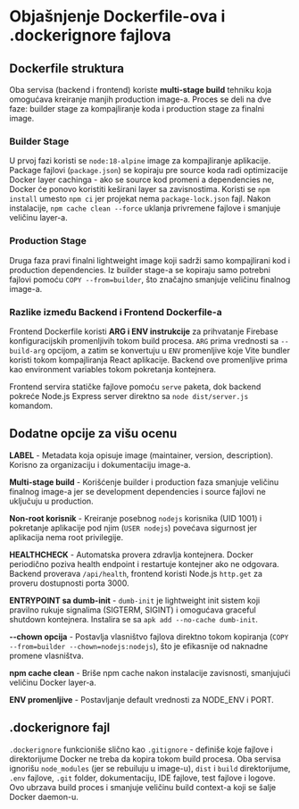 # Objašnjenje Dockerfile-ova i .dockerignore fajlova

## Dockerfile struktura

Oba servisa (backend i frontend) koriste **multi-stage build** tehniku koja omogućava kreiranje manjih production image-a. Proces se deli na dve faze: builder stage za kompajliranje koda i production stage za finalni image.

### Builder Stage

U prvoj fazi koristi se `node:18-alpine` image za kompajliranje aplikacije. Package fajlovi (`package.json`) se kopiraju pre source koda radi optimizacije Docker layer cachinga - ako se source kod promeni a dependencies ne, Docker će ponovo koristiti keširani layer sa zavisnostima. Koristi se `npm install` umesto `npm ci` jer projekat nema `package-lock.json` fajl. Nakon instalacije, `npm cache clean --force` uklanja privremene fajlove i smanjuje veličinu layer-a.

### Production Stage

Druga faza pravi finalni lightweight image koji sadrži samo kompajlirani kod i production dependencies. Iz builder stage-a se kopiraju samo potrebni fajlovi pomoću `COPY --from=builder`, što značajno smanjuje veličinu finalnog image-a.

### Razlike između Backend i Frontend Dockerfile-a

Frontend Dockerfile koristi **ARG i ENV instrukcije** za prihvatanje Firebase konfiguracijskih promenljivih tokom build procesa. `ARG` prima vrednosti sa `--build-arg` opcijom, a zatim se konvertuju u `ENV` promenljive koje Vite bundler koristi tokom kompajliranja React aplikacije. Backend ove promenljive prima kao environment variables tokom pokretanja kontejnera.

Frontend servira statičke fajlove pomoću `serve` paketa, dok backend pokreće Node.js Express server direktno sa `node dist/server.js` komandom.

## Dodatne opcije za višu ocenu

**LABEL** - Metadata koja opisuje image (maintainer, version, description). Korisno za organizaciju i dokumentaciju image-a.

**Multi-stage build** - Korišćenje builder i production faza smanjuje veličinu finalnog image-a jer se development dependencies i source fajlovi ne uključuju u production.

**Non-root korisnik** - Kreiranje posebnog `nodejs` korisnika (UID 1001) i pokretanje aplikacije pod njim (`USER nodejs`) povećava sigurnost jer aplikacija nema root privilegije.

**HEALTHCHECK** - Automatska provera zdravlja kontejnera. Docker periodično poziva health endpoint i restartuje kontejner ako ne odgovara. Backend proverava `/api/health`, frontend koristi Node.js `http.get` za proveru dostupnosti porta 3000.

**ENTRYPOINT sa dumb-init** - `dumb-init` je lightweight init sistem koji pravilno rukuje signalima (SIGTERM, SIGINT) i omogućava graceful shutdown kontejnera. Instalira se sa `apk add --no-cache dumb-init`.

**--chown opcija** - Postavlja vlasništvo fajlova direktno tokom kopiranja (`COPY --from=builder --chown=nodejs:nodejs`), što je efikasnije od naknadne promene vlasništva.

**npm cache clean** - Briše npm cache nakon instalacije zavisnosti, smanjujući veličinu Docker layer-a.

**ENV promenljive** - Postavljanje default vrednosti za NODE_ENV i PORT.

## .dockerignore fajl

`.dockerignore` funkcioniše slično kao `.gitignore` - definiše koje fajlove i direktorijume Docker ne treba da kopira tokom build procesa. Oba servisa ignorišu `node_modules` (jer se rebuiluju u image-u), `dist` i `build` direktorijume, `.env` fajlove, `.git` folder, dokumentaciju, IDE fajlove, test fajlove i logove. Ovo ubrzava build proces i smanjuje veličinu build context-a koji se šalje Docker daemon-u.
